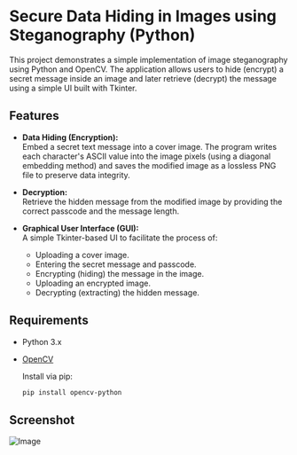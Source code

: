 # Secure Data Hiding in Images using Steganography (Python)

This project demonstrates a simple implementation of image steganography using Python and OpenCV. The application allows users to hide (encrypt) a secret message inside an image and later retrieve (decrypt) the message using a simple UI built with Tkinter.

## Features

- **Data Hiding (Encryption):**  
  Embed a secret text message into a cover image. The program writes each character's ASCII value into the image pixels (using a diagonal embedding method) and saves the modified image as a lossless PNG file to preserve data integrity.

- **Decryption:**  
  Retrieve the hidden message from the modified image by providing the correct passcode and the message length.

- **Graphical User Interface (GUI):**  
  A simple Tkinter-based UI to facilitate the process of:
  - Uploading a cover image.
  - Entering the secret message and passcode.
  - Encrypting (hiding) the message in the image.
  - Uploading an encrypted image.
  - Decrypting (extracting) the hidden message.

## Requirements

- Python 3.x
- [OpenCV](https://pypi.org/project/opencv-python/)

  Install via pip:  
  ```bash
  pip install opencv-python
## Screenshot
![Image](https://github.com/user-attachments/assets/e71926fa-fb8e-43f1-917e-ac48a23e4a33)
